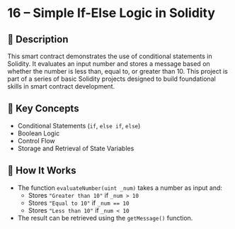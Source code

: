 # 16 – Simple If-Else Logic in Solidity

## 📄 Description

This smart contract demonstrates the use of conditional statements in Solidity. It evaluates an input number and stores a message based on whether the number is less than, equal to, or greater than 10. This project is part of a series of basic Solidity projects designed to build foundational skills in smart contract development.

## 🧠 Key Concepts

- Conditional Statements (`if`, `else if`, `else`)
- Boolean Logic
- Control Flow
- Storage and Retrieval of State Variables

## 🔧 How It Works

- The function `evaluateNumber(uint _num)` takes a number as input and:
  - Stores `"Greater than 10"` if `_num > 10`
  - Stores `"Equal to 10"` if `_num == 10`
  - Stores `"Less than 10"` if `_num < 10`
- The result can be retrieved using the `getMessage()` function.
